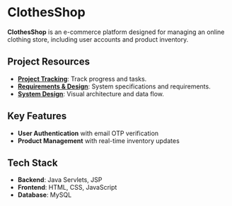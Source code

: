 # ClothesShop

**ClothesShop** is an e-commerce platform designed for managing an online clothing store, including user accounts and product inventory.

## Project Resources

- **[Project Tracking](https://docs.google.com/spreadsheets/d/1kY3SkbREpZ3NFoI_OgWcaHfYQUjtuvQD/edit?usp=sharing&ouid=116766185844333964680&rtpof=true&sd=true)**: Track progress and tasks.
- **[Requirements & Design](https://docs.google.com/document/d/1mFMo83CpGCk9NVc4qgy45BkVBQpgISQO/edit?usp=sharing&ouid=116766185844333964680&rtpof=true&sd=true)**: System specifications and requirements.
- **[System Design](https://lucid.app/lucidchart/c851998a-2593-4da3-87c8-c7be20df524b/edit?viewport_loc=-2081%2C1154%2C878%2C1407%2CwNU.kGQ5eoHY&invitationId=inv_64978975-5d49-4e72-89ae-1c6afc11dd46)**: Visual architecture and data flow.

## Key Features

- **User Authentication** with email OTP verification
- **Product Management** with real-time inventory updates

## Tech Stack

- **Backend**: Java Servlets, JSP
- **Frontend**: HTML, CSS, JavaScript
- **Database**: MySQL
